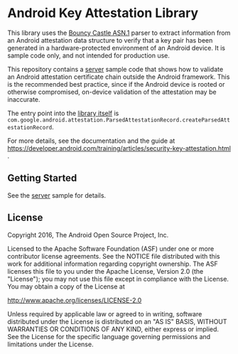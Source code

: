 Android Key Attestation Library
===================================

This library uses the [Bouncy Castle ASN.1][1] parser to extract information
from an Android attestation data structure to verify that a key pair has been
generated in a hardware-protected environment of an Android device. It is
sample code only, and not intended for production use.

This repository contains a [server](src/main/java/com/android/example/)
sample code that shows how to validate an Android attestation certificate chain
outside the Android framework. This is the recommended best practice, since if
the Android device is rooted or otherwise compromised, on-device validation of
the attestation may be inaccurate.

The entry point into the
[library itself](src/main/java/com/google/android/attestation/)
is `com.google.android.attestation.ParsedAttestationRecord.createParsedAttestationRecord`.

For more details, see the documentation and the guide at
https://developer.android.com/training/articles/security-key-attestation.html .

[1]: https://www.bouncycastle.org/


Getting Started
---------------

See the [server](server/) sample for details.

License
-------

Copyright 2016, The Android Open Source Project, Inc.

Licensed to the Apache Software Foundation (ASF) under one or more contributor
license agreements. See the NOTICE file distributed with this work for
additional information regarding copyright ownership. The ASF licenses this
file to you under the Apache License, Version 2.0 (the "License"); you may not
use this file except in compliance with the License. You may obtain a copy of
the License at

http://www.apache.org/licenses/LICENSE-2.0

Unless required by applicable law or agreed to in writing, software
distributed under the License is distributed on an "AS IS" BASIS, WITHOUT
WARRANTIES OR CONDITIONS OF ANY KIND, either express or implied. See the
License for the specific language governing permissions and limitations under
the License.
